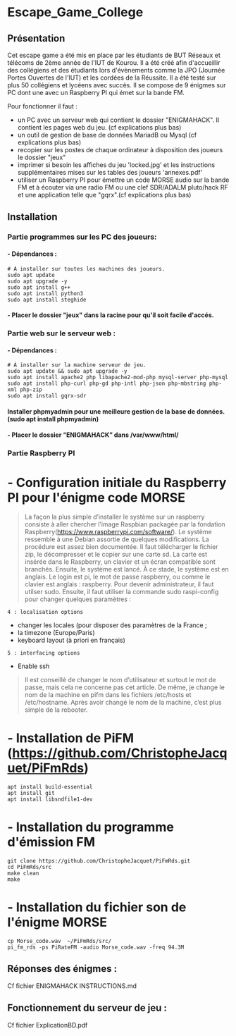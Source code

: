 # Escape_Game_College

## Présentation
Cet escape game a été mis en place par les étudiants de BUT Réseaux et télécoms de 2ème année de l'IUT de Kourou. Il a été créé afin d'accueillir des collégiens et des étudiants lors d'évènements comme la JPO (Journée Portes Ouvertes de l'IUT) et les cordées de la Réussite. Il a été testé sur plus 50 collégiens et lycéens avec succès. Il se compose de 9 énigmes sur PC dont une avec un Raspberry PI qui émet sur la bande FM.

Pour fonctionner il faut :
- un PC avec un serveur web qui contient le dossier "ENIGMAHACK".  Il contient les pages web du jeu. (cf explications plus bas)
- un outil de gestion de base de données MariadB ou Mysql (cf explications plus bas)
- recopier sur les postes de chaque ordinateur à disposition des joueurs le dossier "jeux"
- imprimer si besoin les affiches du jeu 'locked.jpg' et les instructions supplémentaires mises sur les tables des joueurs 'annexes.pdf'
- utiliser un Raspberry PI pour émettre un code MORSE audio sur la bande FM et à écouter via une radio FM ou une clef SDR/ADALM pluto/hack RF et une application telle que "gqrx".(cf explications plus bas)

## Installation

### Partie programmes sur les PC des joueurs:
#### - Dépendances : 
 	# À installer sur toutes les machines des joueurs.
 	sudo apt update
  	sudo apt upgrade -y
	sudo apt install g++
	sudo apt install python3
 	sudo apt install steghide
	     
#### - Placer le dossier "jeux" dans la racine pour qu'il soit facile d'accés.

    
### Partie web sur le serveur web : 
#### - Dépendances : 
	# À installer sur la machine serveur de jeu.
 	sudo apt update && sudo apt upgrade -y
	sudo apt install apache2 php libapache2-mod-php mysql-server php-mysql
	sudo apt install php-curl php-gd php-intl php-json php-mbstring php-xml php-zip
 	sudo apt install gqrx-sdr
#### Installer phpmyadmin pour une meilleure gestion de la base de données.(sudo apt install phpmyadmin)
             
#### - Placer le dossier “ENIGMAHACK” dans /var/www/html/ 


### Partie Raspberry PI
# - Configuration initiale du Raspberry PI pour l'énigme code MORSE

>La façon la plus simple d’installer le système sur un raspberry consiste à aller chercher l’image Raspbian packagée par la fondation Raspberry(https://www.raspberrypi.com/software/). Le système ressemble à une Debian assortie de quelques modifications. La procédure est assez bien documentée. Il faut télécharger le fichier zip, le décompresser et le copier sur une carte sd. La carte est insérée dans le Raspberry, un clavier et un écran compatible sont branchés. Ensuite, le système est lancé. À ce stade, le système est en anglais. Le login est pi, le mot de passe raspberry, ou comme le clavier est anglais : raspberry. Pour devenir administrateur, il faut utilser sudo.
>Ensuite, il faut utiliser la commande sudo raspi-config pour changer quelques paramètres :

`4 : localisation options`
- changer les locales (pour disposer des paramètres de la France ;
- la timezone (Europe/Paris)
- keyboard layout (à priori en français)

`5 : interfacing options`
- Enable ssh
>Il est conseillé de changer le nom d’utilisateur et surtout le mot de passe, mais cela ne concerne pas cet article. De même, je change le nom de la machine en pifm dans les fichiers /etc/hosts et /etc/hostname. Après avoir changé le nom de la machine, c’est plus simple de la rebooter.

# - Installation de PiFM (https://github.com/ChristopheJacquet/PiFmRds)
	apt install build-essential
	apt install git
	apt install libsndfile1-dev

# - Installation du programme d'émission FM
 	git clone https://github.com/ChristopheJacquet/PiFmRds.git
	cd PiFmRds/src
	make clean
	make
# - Installation du fichier son de l'énigme MORSE
 	cp Morse_code.wav  ~/PiFmRds/src/
	pi_fm_rds -ps PiRateFM -audio Morse_code.wav -freq 94.3M

## Réponses des énigmes :
Cf fichier ENIGMAHACK INSTRUCTIONS.md

## Fonctionnement du serveur de jeu :
Cf fichier ExplicationBD.pdf



